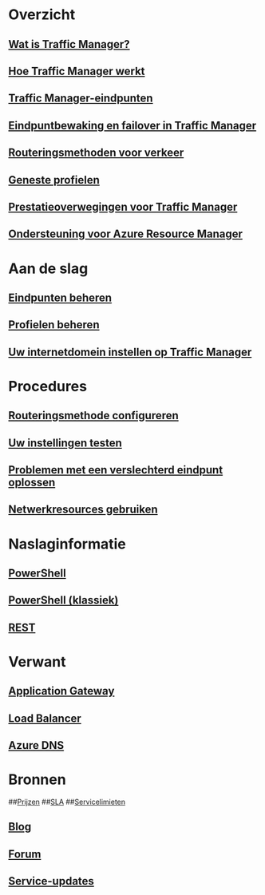 # Overzicht
## [Wat is Traffic Manager?](traffic-manager-overview.md)
## [Hoe Traffic Manager werkt](traffic-manager-how-traffic-manager-works.md)
## [Traffic Manager-eindpunten](traffic-manager-endpoint-types.md)
## [Eindpuntbewaking en failover in Traffic Manager](traffic-manager-monitoring.md)
## [Routeringsmethoden voor verkeer](traffic-manager-routing-methods.md)
## [Geneste profielen](traffic-manager-nested-profiles.md)
## [Prestatieoverwegingen voor Traffic Manager](traffic-manager-performance-considerations.md)
## [Ondersteuning voor Azure Resource Manager](traffic-manager-powershell-arm.md)

# Aan de slag
## [Eindpunten beheren](traffic-manager-manage-endpoints.md)
## [Profielen beheren](traffic-manager-manage-profiles.md)
## [Uw internetdomein instellen op Traffic Manager](traffic-manager-point-internet-domain.md)

# Procedures
## [Routeringsmethode configureren](traffic-manager-configure-routing-method.md)
## [Uw instellingen testen](traffic-manager-testing-settings.md)
## [Problemen met een verslechterd eindpunt oplossen](traffic-manager-troubleshooting-degraded.md)
## [Netwerkresources gebruiken](../virtual-network/resource-groups-networking.md)

# Naslaginformatie
## [PowerShell](/powershell/azureps-cmdlets-docs/)
## [PowerShell (klassiek)](/powershell/servicemanagement/)
## [REST](https://msdn.microsoft.com/library/mt163667.aspx)

# Verwant
## [Application Gateway](/azure/application-gateway/)
## [Load Balancer](/azure/load-balancer/)
## [Azure DNS](/azure/dns/)

# Bronnen
##[Prijzen](https://azure.microsoft.com/pricing/details/traffic-manager/)
##[SLA](https://azure.microsoft.com/support/legal/sla/traffic-manager/)
##[Servicelimieten](../azure-subscription-service-limits.md#traffic-manager-limits)
## [Blog](https://azure.microsoft.com/blog/topics/networking/)
## [Forum](https://social.msdn.microsoft.com/Forums/azure/home?forum=WAVirtualMachinesVirtualNetwork)
## [Service-updates](https://azure.microsoft.com/updates/?product=traffic-manager)


<!--HONumber=Nov16_HO2-->


